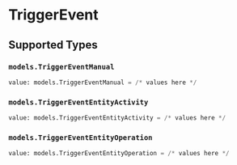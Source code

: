 # TriggerEvent


## Supported Types

### `models.TriggerEventManual`

```python
value: models.TriggerEventManual = /* values here */
```

### `models.TriggerEventEntityActivity`

```python
value: models.TriggerEventEntityActivity = /* values here */
```

### `models.TriggerEventEntityOperation`

```python
value: models.TriggerEventEntityOperation = /* values here */
```

